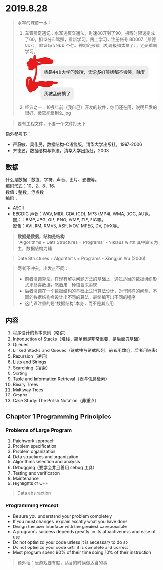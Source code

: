 # 2019.8.28

> 水军的课前一水：
> 1. 车管所奇遇记：水军违反交通法，时速80开到了90，拐弯时限速变成了60，扣12分和驾照，重新学习。网上学习，注册帐号 BD007（邦德007），验证码 SNBB 不行。神奇的报错（乱码报错太草了），还要重新学习。  
> ![我是中大计算机的老师，无论多好笑我都不会笑](../../images/数据结构/2019.8.28/车管所奇遇记00.jpg)  
> 2. 经典之一：10多年前（我自己）开发的软件，你们还在用，说明开发的很好，微软能做到么.jpg  

[//]: # (还有个钓鱼之家钓友交流群，绝了)

> 要有工程文件，不要一个文件打天下

额外参考书：
* 严蔚敏、吴伟民，数据结构-C语言版，清华大学出版社，1997-2006
* 齐德昱，数据结构与算法，清华大学出版社，2003

## 数据

什么是数据：数值、字符、声音、图片、影像等。  
编码形式：10、2、8、16。  
数值：整数，浮点数  
编码：
* ASCII
* EBCDIC
声音：WAV, MIDI, CDA (CD), MP3 (MP4), WMA, DOC, AU等。  
图片：BMP, JPG, GIF, PNG, WMF, TIF, PIC等。  
影像：AVI, RM, RMVB, ASF, MOV, MPEG, DV, DivX等。  

> **数据是数据，结构是结构**  
> “Algorithms + Data Structures = Programs” - Niklaus Wirth
> 其中算法为主，数据结构为辅

> Date Structures + Algorithms = Programs - Xiangjun Wu (2006)

> 两者不冲突，出发点不同：
> * 前者强调算法，在现有解决问题方法的基础上，通过适当的数据组织形式来储存数据，然后用一种语言来实现  
> * 后者强调在一个数据结构的基础上进行算法设计，对于同样的问题，不同的数据结构会设计出不同的算法，最终编写出不同的程序
> * 这门课注重的是“数据结构”本身，而不是其应用

## 内容

1. 程序设计的基本原则（略讲）
2. Introduction of Stacks（堆栈，简单但是非常重要，是后面的基础）
3. Queues
4. Linked Stacks and Queues（链式栈与链式队列，前者用数组，后者用链表）
5. Recursion（递归）
6. Lists and Strings
7. Searching（搜索）
8. Sorting
9. Table and Information Retrieval（表与信息检索）
10. Binary Trees
11. Multiway Trees
12. Graphs
13. Case Study: The Polish Notation（非重点）

## Chapter 1 Programming Principles

### Problems of Large Program

1. Patchwork approach
2. Problem specification
3. Problem organization
4. Data structures and organization
5. Algorithms selection and analysis
6. Debugging（要学会并且善用 debug 工具）
7. Testing and verification
8. Maintenance
9. Highlights of C++
> Data abstraction

### Programming Precept

* Be sure you understand your problem completely
* If you must changes, explain excatly what you have done
* Design the user interface with the greatest care possible
* A program's success depends greatly on its attractiveness and ease of use
* Do not optimizd your code unless it is necessary to do so
* Do not optimizd your code until it is complete and correct
* Most program spend 90% of their time doing 10% of their instruction
> 题外话：玩游戏要有度，适当的时候做适当的事  

[//]: # (我强烈怀疑水军自己也是玩家)